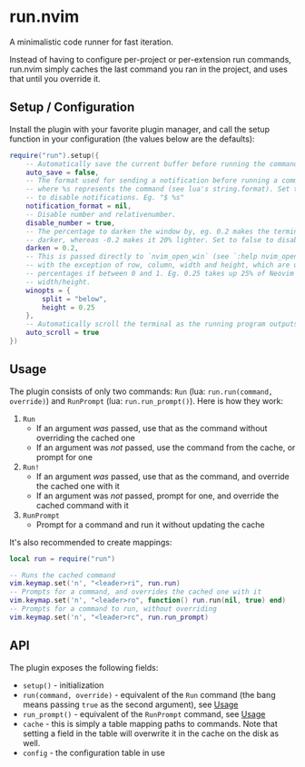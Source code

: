 # run.nvim

A minimalistic code runner for fast iteration.

Instead of having to configure per-project or per-extension run commands, run.nvim simply caches the last command you ran in the project, and uses that until you override it.

## Setup / Configuration

Install the plugin with your favorite plugin manager, and call the setup function in your configuration (the values below are the defaults):
```lua
require("run").setup({
    -- Automatically save the current buffer before running the command.
    auto_save = false,
    -- The format used for sending a notification before running a command,
    -- where %s represents the command (see lua's string.format). Set to nil
    -- to disable notifications. Eg. "$ %s"
    notification_format = nil,
    -- Disable number and relativenumber.
    disable_number = true,
    -- The percentage to darken the window by, eg. 0.2 makes the terminal 20%
    -- darker, whereas -0.2 makes it 20% lighter. Set to false to disable.
    darken = 0.2,
    -- This is passed directly to `nvim_open_win` (see `:help nvim_open_win`),
    -- with the exception of row, column, width and height, which are used as
    -- percentages if between 0 and 1. Eg. 0.25 takes up 25% of Neovim's.
    -- width/height.
    winopts = {
        split = "below",
        height = 0.25
    },
    -- Automatically scroll the terminal as the running program outputs text
    auto_scroll = true
})
```

## Usage

The plugin consists of only two commands: `Run` (lua: `run.run(command, override)`) and `RunPrompt` (lua: `run.run_prompt()`). Here is how they work:

1. `Run`
    - If an argument *was* passed, use that as the command without overriding the cached one
    - If an argument was *not* passed, use the command from the cache, or prompt for one
2. `Run!`
    - If an argument *was* passed, use that as the command, and override the cached one with it
    - If an argument was *not* passed, prompt for one, and override the cached command with it
3. `RunPrompt`
    - Prompt for a command and run it without updating the cache

It's also recommended to create mappings:

```lua
local run = require("run")

-- Runs the cached command
vim.keymap.set('n', "<leader>ri", run.run)
-- Prompts for a command, and overrides the cached one with it
vim.keymap.set('n', "<leader>ro", function() run.run(nil, true) end)
-- Prompts for a command to run, without overriding
vim.keymap.set('n', "<leader>rc", run.run_prompt)
```

## API

The plugin exposes the following fields:
- `setup()` - initialization
- `run(command, override)` - equivalent of the `Run` command (the bang means passing `true` as the second argument), see [Usage](#usage)
- `run_prompt()` - equivalent of the `RunPrompt` command, see [Usage](#usage)
- `cache` - this is simply a table mapping paths to commands. Note that setting a field in the table will overwrite it in the cache on the disk as well.
- `config` - the configuration table in use
